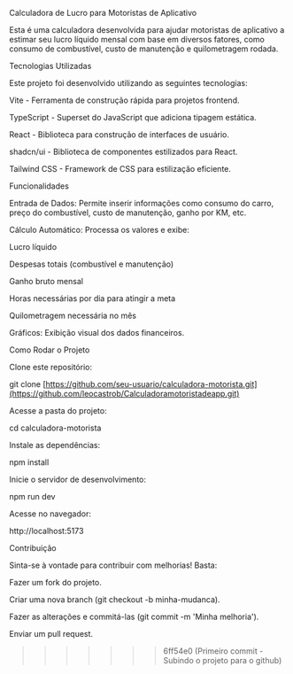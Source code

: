 Calculadora de Lucro para Motoristas de Aplicativo

Esta é uma calculadora desenvolvida para ajudar motoristas de aplicativo a estimar seu lucro líquido mensal com base em diversos fatores, como consumo de combustível, custo de manutenção e quilometragem rodada.

Tecnologias Utilizadas

Este projeto foi desenvolvido utilizando as seguintes tecnologias:

Vite - Ferramenta de construção rápida para projetos frontend.

TypeScript - Superset do JavaScript que adiciona tipagem estática.

React - Biblioteca para construção de interfaces de usuário.

shadcn/ui - Biblioteca de componentes estilizados para React.

Tailwind CSS - Framework de CSS para estilização eficiente.


Funcionalidades

Entrada de Dados: Permite inserir informações como consumo do carro, preço do combustível, custo de manutenção, ganho por KM, etc.

Cálculo Automático: Processa os valores e exibe:

Lucro líquido

Despesas totais (combustível e manutenção)

Ganho bruto mensal

Horas necessárias por dia para atingir a meta

Quilometragem necessária no mês

Gráficos: Exibição visual dos dados financeiros.

Como Rodar o Projeto

Clone este repositório:

git clone [https://github.com/seu-usuario/calculadora-motorista.git](https://github.com/leocastrob/Calculadoramotoristadeapp.git)

Acesse a pasta do projeto:

cd calculadora-motorista

Instale as dependências:

npm install

Inicie o servidor de desenvolvimento:

npm run dev

Acesse no navegador:

http://localhost:5173


Contribuição

Sinta-se à vontade para contribuir com melhorias! Basta:

Fazer um fork do projeto.

Criar uma nova branch (git checkout -b minha-mudanca).

Fazer as alterações e commitá-las (git commit -m 'Minha melhoria').

Enviar um pull request.
>>>>>>> 6ff54e0 (Primeiro commit - Subindo o projeto para o github)
